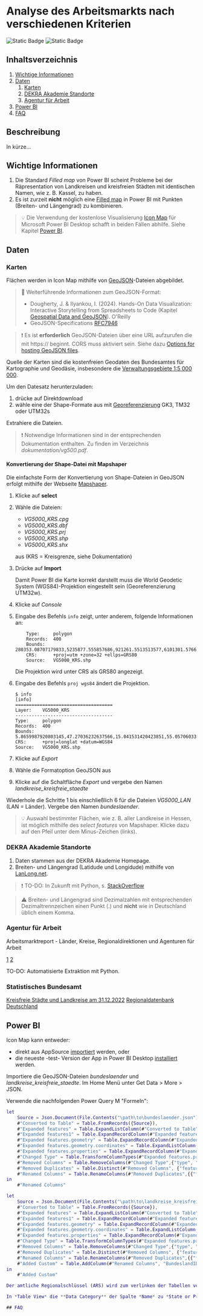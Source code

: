 # Analyse des Arbeitsmarkts nach verschiedenen Kriterien

![Static Badge](https://img.shields.io/badge/Power_BI_|_Python-green)
![Static Badge](https://img.shields.io/badge/release-0.1.0-important)

## Inhaltsverzeichnis

1. [Wichtige Informationen](#wichtige-informationen)
2. [Daten](#daten)
    1. [Karten](#karten)
    2. [DEKRA Akademie Standorte](#dekra-akademie-standorte)
    3. [Agentur für Arbeit](#agentur-für-arbeit)
3. [Power BI](#power-bi)
4. [FAQ](#faq)

## Beschreibung

In kürze...

## Wichtige Informationen

1. Die Standard *Filled map* von Power BI scheint Probleme bei der Räpresentation von Landkreisen
und kreisfreien Städten mit identischen Namen, wie z. B. Kassel, zu haben.
2. Es ist zurzeit **nicht** möglich eine
[Filled map](https://learn.microsoft.com/de-de/power-bi/visuals/power-bi-visualization-filled-maps-choropleths?tabs=powerbi-desktop)
in Power BI mit Punkten (Breiten- und Längengrad) zu kombinieren.

> 💡 Die Verwendung der kostenlose Visualisierung [Icon Map](https://icon-map.com/) für Microsoft
Power BI Desktop schafft in beiden Fällen abhilfe. Siehe Kapitel [Power BI](#power-bi).

## Daten

### Karten

Flächen werden in Icon Map mithilfe von [GeoJSON](https://en.wikipedia.org/wiki/GeoJSON)-Dateien
abgebildet.

> 📖 Weiterführende Informationen zum GeoJSON-Format:
>
> - Dougherty, J. & Ilyankou, I. (2024). Hands-On Data Visualization: Interactive Storytelling from
Spreadsheets to Code (Kapitel [Geospatial Data and GeoJSON](https://handsondataviz.org/geojson.html)). O'Reilly
> - GeoJSON-Specifications [RFC7946](https://datatracker.ietf.org/doc/html/rfc7946)

> ❗ Es ist **erforderlich** GeoJSON-Dateien über eine URL aufzurufen die mit https:// beginnt.
> CORS muss aktiviert sein. Siehe dazu [Options for hosting GeoJSON files](https://icon-map.com/blogs/blogs.html#hostinggeojson).

Quelle der Karten sind die kostenfreien Geodaten des Bundesamtes für Kartographie und Geodäsie,
insbesondere die [Verwaltungsgebiete 1:5 000 000](https://gdz.bkg.bund.de/index.php/default/open-data/verwaltungsgebiete-1-5-000-000-stand-01-01-vg5000-01-01.html).

Um den Datesatz herunterzuladen:

1. drücke auf Direktdownload
2. wähle eine der Shape-Formate aus mit [Georeferenzierung](https://gdz.bkg.bund.de/index.php/default/georeferenzierungen/) GK3, TM32 oder UTM32s

Extrahiere die Dateien.

> ❗ Notwendige Informationen sind in der entsprechenden Dokumentation enthalten. Zu finden im Verzeichnis *dokumentation/vg500.pdf*.

#### Konvertierung der Shape-Datei mit Mapshaper

Die einfachste Form der Konvertierung von Shape-Dateien in GeoJSON erfolgt mithilfe der Webseite [Mapshaper](https://mapshaper.org/).

1. Klicke auf **select**
2. Wähle die Dateien:
   - *VG5000_KRS.cpg*
   - *VG5000_KRS.dbf*
   - *VG5000_KRS.prj*
   - *VG5000_KRS.shp*
   - *VG5000_KRS.shx*

   aus (KRS = Kreisgrenze, siehe Dokumentation)
3. Drücke auf **Import**  

   Damit Power BI die Karte korrekt darstellt muss die World Geodetic System (WGS84)-Projektion eingestellt sein (Georeferenzierung UTM32w).

1. Klicke auf *Console*
2. Eingabe des Befehls `info` zeigt, unter anderem, folgende Informationen an:

    ```
        Type:     polygon
        Records:  400
        Bounds:   280353.08707179833,5235877.555857686,921261.5513513577,6101301.5766873015
        CRS:      +proj=utm +zone=32 +ellps=GRS80
        Source:   VG5000_KRS.shp
    ```

    Die Projektion wird unter CRS als GRS80 angezeigt.

3. Eingabe des Befehls `proj wgs84` ändert die Projektion.

    ```
    $ info
    [info] 
    ====================================
    Layer:    VG5000_KRS
    ------------------------------------
    Type:     polygon
    Records:  400
    Bounds:   5.8659987920803145,47.27036232637566,15.041531420423851,55.05706033463062
    CRS:      +proj=longlat +datum=WGS84
    Source:   VG5000_KRS.shp
    ```

4. Klicke auf *Export*
5. Wähle die Formatoption GeoJSON aus
6. Klicke auf die Schaltfläche *Export* und vergebe den Namen *landkreise_kreisfreie_staedte*

Wiederhole die Schritte 1 bis einschließlich 6 für die Dateien *VG5000_LAN* (LAN = Länder). Vergebe den Namen *bundeslaender*.

> 💡 Auswahl bestimmter Flächen, wie z. B. aller Landkreise in Hessen, ist möglich mithilfe des *select
features* von Mapshaper. Klicke dazu auf den Pfeil unter dem Minus-Zeichen (links).

### DEKRA Akademie Standorte

1. Daten stammen aus der DEKRA Akademie Homepage.
2. Breiten- und Längengrad (Latidude und Longidude) mithilfe von [LanLong.net](https://www.latlong.net/).

> ❗ TO-DO: In Zukunft mit Python, s. [StackOverflow](https://stackoverflow.com/questions/25888396/how-to-get-latitude-longitude-with-python#25890585)

> ⚠️ Breiten- und Längengrad sind Dezimalzahlen mit entsprechenden Dezimaltrennzeichen einen Punkt (.) und **nicht** wie in Deutschland üblich einem Komma.

### Agentur für Arbeit

Arbeitsmarktreport - Länder, Kreise, Regionaldirektionen und Agenturen für Arbeit

[1](https://statistik.arbeitsagentur.de/DE/Navigation/Statistiken/Statistiken-nach-Regionen/Statistiken-nach-Regionen-Nav.html)
[2](https://statistik.arbeitsagentur.de/SiteGlobals/Forms/Suche/Einzelheftsuche_Formular.html?nn=15024&topic_f=amr-amr&dateOfRevision=202201-202401)

TO-DO: Automatisierte Extraktion mit Python.

### Statistisches Bundesamt

[Kreisfreie Städte und Landkreise am 31.12.2022](https://www.destatis.de/DE/Themen/Laender-Regionen/Regionales/Gemeindeverzeichnis/Administrativ/04-kreise.html)
[Regionaldatenbank Deutschland](https://www.regionalstatistik.de/genesis/online?operation=previous&levelindex=0&step=0&titel=&levelid=1708952700718&acceptscookies=false)

## Power BI

Icon Map kann entweder:

- direkt aus AppSource [importiert](https://learn.microsoft.com/de-de/power-bi/developer/visuals/import-visual#import-a-power-bi-visual-directly-from-appsource) werden, oder
- die neueste -test- Version der App in Power BI Desktop [installiert](https://learn.microsoft.com/de-de/power-bi/developer/visuals/import-visual#import-a-visual-file-from-your-local-computer-into-power-bi) werden.

Importiere die GeoJSON-Dateien *bundeslaender* und *landkreise_kreisfreie_staedte*. Im Home Menü unter
Get Data > More > JSON.

Verwende die nachfolgenden Power Query M "Formeln":

```m
let
    Source = Json.Document(File.Contents("\path\to\bundeslaender.json")),
    #"Converted to Table" = Table.FromRecords({Source}),
    #"Expanded features" = Table.ExpandListColumn(#"Converted to Table", "features"),
    #"Expanded features1" = Table.ExpandRecordColumn(#"Expanded features", "features", {"type", "geometry", "properties"}, {"features.type", "features.geometry", "features.properties"}),
    #"Expanded features.geometry" = Table.ExpandRecordColumn(#"Expanded features1", "features.geometry", {"type", "coordinates"}, {"features.geometry.type", "features.geometry.coordinates"}),
    #"Expanded features.geometry.coordinates" = Table.ExpandListColumn(#"Expanded features.geometry", "features.geometry.coordinates"),
    #"Expanded features.properties" = Table.ExpandRecordColumn(#"Expanded features.geometry.coordinates", "features.properties", {"OBJID", "BEGINN", "ADE", "GF", "BSG", "ARS", "AGS", "SDV_ARS", "GEN", "BEZ", "IBZ", "BEM", "NBD", "SN_L", "SN_R", "SN_K", "SN_V1", "SN_V2", "SN_G", "FK_S3", "NUTS", "ARS_0", "AGS_0", "WSK"}, {"features.properties.OBJID", "features.properties.BEGINN", "features.properties.ADE", "features.properties.GF", "features.properties.BSG", "features.properties.ARS", "features.properties.AGS", "features.properties.SDV_ARS", "features.properties.GEN", "features.properties.BEZ", "features.properties.IBZ", "features.properties.BEM", "features.properties.NBD", "features.properties.SN_L", "features.properties.SN_R", "features.properties.SN_K", "features.properties.SN_V1", "features.properties.SN_V2", "features.properties.SN_G", "features.properties.FK_S3", "features.properties.NUTS", "features.properties.ARS_0", "features.properties.AGS_0", "features.properties.WSK"}),
    #"Changed Type" = Table.TransformColumnTypes(#"Expanded features.properties",{{"type", type text}, {"features.type", type text}, {"features.geometry.type", type text}, {"features.geometry.coordinates", type any}, {"features.properties.OBJID", type text}, {"features.properties.BEGINN", type datetime}, {"features.properties.ADE", Int64.Type}, {"features.properties.GF", Int64.Type}, {"features.properties.BSG", Int64.Type}, {"features.properties.ARS", type text}, {"features.properties.AGS", Int64.Type}, {"features.properties.SDV_ARS", Int64.Type}, {"features.properties.GEN", type text}, {"features.properties.BEZ", type text}, {"features.properties.IBZ", Int64.Type}, {"features.properties.BEM", type text}, {"features.properties.NBD", type text}, {"features.properties.SN_L", Int64.Type}, {"features.properties.SN_R", Int64.Type}, {"features.properties.SN_K", Int64.Type}, {"features.properties.SN_V1", Int64.Type}, {"features.properties.SN_V2", Int64.Type}, {"features.properties.SN_G", Int64.Type}, {"features.properties.FK_S3", Int64.Type}, {"features.properties.NUTS", type text}, {"features.properties.ARS_0", Int64.Type}, {"features.properties.AGS_0", Int64.Type}, {"features.properties.WSK", type datetime}}),
    #"Removed Columns" = Table.RemoveColumns(#"Changed Type",{"type", "features.type", "features.geometry.type", "features.geometry.coordinates", "features.properties.OBJID", "features.properties.BEGINN", "features.properties.ADE", "features.properties.GF", "features.properties.BSG", "features.properties.AGS", "features.properties.SDV_ARS", "features.properties.IBZ", "features.properties.BEM", "features.properties.NBD", "features.properties.SN_L", "features.properties.SN_R", "features.properties.SN_K", "features.properties.SN_V1", "features.properties.SN_V2", "features.properties.SN_G", "features.properties.FK_S3", "features.properties.NUTS", "features.properties.ARS_0", "features.properties.AGS_0", "features.properties.WSK"}),
    #"Removed Duplicates" = Table.Distinct(#"Removed Columns", {"features.properties.ARS"}),
    #"Renamed Columns" = Table.RenameColumns(#"Removed Duplicates",{{"features.properties.ARS", "BundeslandID"}, {"features.properties.GEN", "Name"}, {"features.properties.BEZ", "Bezeichnung"}})
in
    #"Renamed Columns"
```

```m
let
    Source = Json.Document(File.Contents("\path\to\landkreise_kreisfreie_staedte.json")),
    #"Converted to Table" = Table.FromRecords({Source}),
    #"Expanded features" = Table.ExpandListColumn(#"Converted to Table", "features"),
    #"Expanded features1" = Table.ExpandRecordColumn(#"Expanded features", "features", {"type", "geometry", "properties"}, {"features.type", "features.geometry", "features.properties"}),
    #"Expanded features.geometry" = Table.ExpandRecordColumn(#"Expanded features1", "features.geometry", {"type", "coordinates"}, {"features.geometry.type", "features.geometry.coordinates"}),
    #"Expanded features.geometry.coordinates" = Table.ExpandListColumn(#"Expanded features.geometry", "features.geometry.coordinates"),
    #"Expanded features.properties" = Table.ExpandRecordColumn(#"Expanded features.geometry.coordinates", "features.properties", {"OBJID", "BEGINN", "ADE", "GF", "BSG", "ARS", "AGS", "SDV_ARS", "GEN", "BEZ", "IBZ", "BEM", "NBD", "SN_L", "SN_R", "SN_K", "SN_V1", "SN_V2", "SN_G", "FK_S3", "NUTS", "ARS_0", "AGS_0", "WSK"}, {"features.properties.OBJID", "features.properties.BEGINN", "features.properties.ADE", "features.properties.GF", "features.properties.BSG", "features.properties.ARS", "features.properties.AGS", "features.properties.SDV_ARS", "features.properties.GEN", "features.properties.BEZ", "features.properties.IBZ", "features.properties.BEM", "features.properties.NBD", "features.properties.SN_L", "features.properties.SN_R", "features.properties.SN_K", "features.properties.SN_V1", "features.properties.SN_V2", "features.properties.SN_G", "features.properties.FK_S3", "features.properties.NUTS", "features.properties.ARS_0", "features.properties.AGS_0", "features.properties.WSK"}),
    #"Changed Type" = Table.TransformColumnTypes(#"Expanded features.properties",{{"type", type text}, {"features.type", type text}, {"features.geometry.type", type text}, {"features.geometry.coordinates", type any}, {"features.properties.OBJID", type text}, {"features.properties.BEGINN", type datetime}, {"features.properties.ADE", Int64.Type}, {"features.properties.GF", Int64.Type}, {"features.properties.BSG", Int64.Type}, {"features.properties.ARS", type text}, {"features.properties.AGS", Int64.Type}, {"features.properties.SDV_ARS", Int64.Type}, {"features.properties.GEN", type text}, {"features.properties.BEZ", type text}, {"features.properties.IBZ", Int64.Type}, {"features.properties.BEM", type text}, {"features.properties.NBD", type text}, {"features.properties.SN_L", Int64.Type}, {"features.properties.SN_R", Int64.Type}, {"features.properties.SN_K", Int64.Type}, {"features.properties.SN_V1", Int64.Type}, {"features.properties.SN_V2", Int64.Type}, {"features.properties.SN_G", Int64.Type}, {"features.properties.FK_S3", type text}, {"features.properties.NUTS", type text}, {"features.properties.ARS_0", Int64.Type}, {"features.properties.AGS_0", Int64.Type}, {"features.properties.WSK", type datetime}}),
    #"Removed Columns" = Table.RemoveColumns(#"Changed Type",{"type", "features.type", "features.geometry.type", "features.geometry.coordinates", "features.properties.OBJID", "features.properties.BEGINN", "features.properties.ADE", "features.properties.GF", "features.properties.BSG", "features.properties.AGS", "features.properties.SDV_ARS", "features.properties.IBZ", "features.properties.BEM", "features.properties.NBD", "features.properties.SN_L", "features.properties.SN_R", "features.properties.SN_K", "features.properties.SN_V1", "features.properties.SN_V2", "features.properties.SN_G", "features.properties.FK_S3", "features.properties.NUTS", "features.properties.ARS_0", "features.properties.AGS_0", "features.properties.WSK"}),
    #"Removed Duplicates" = Table.Distinct(#"Removed Columns", {"features.properties.ARS"}),
    #"Renamed Columns" = Table.RenameColumns(#"Removed Duplicates",{{"features.properties.ARS", "KreisID"}, {"features.properties.GEN", "Name"}, {"features.properties.BEZ", "Bezeichnung"}})
    #"Added Custom" = Table.AddColumn(#"Renamed Columns", "BundeslandID", each Text.Range([KreisID], 0, 2))
in
    #"Added Custom"

Der amtliche Regionalschlüssel (ARS) wird zum verlinken der Tabellen verwendet. Siehe Kapitel 2.1 der Dokumentation.

In *Table View* die **Data Category** der Spalte *Name* zu *State or Province* und *County* entsprechend ändern.

## FAQ